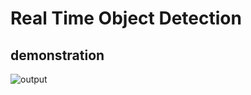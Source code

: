 # Real Time Object Detection
## demonstration
![output](https://user-images.githubusercontent.com/23211788/186126317-ef038c11-f2d5-4153-b3d9-bb55fe14d0c8.gif)
